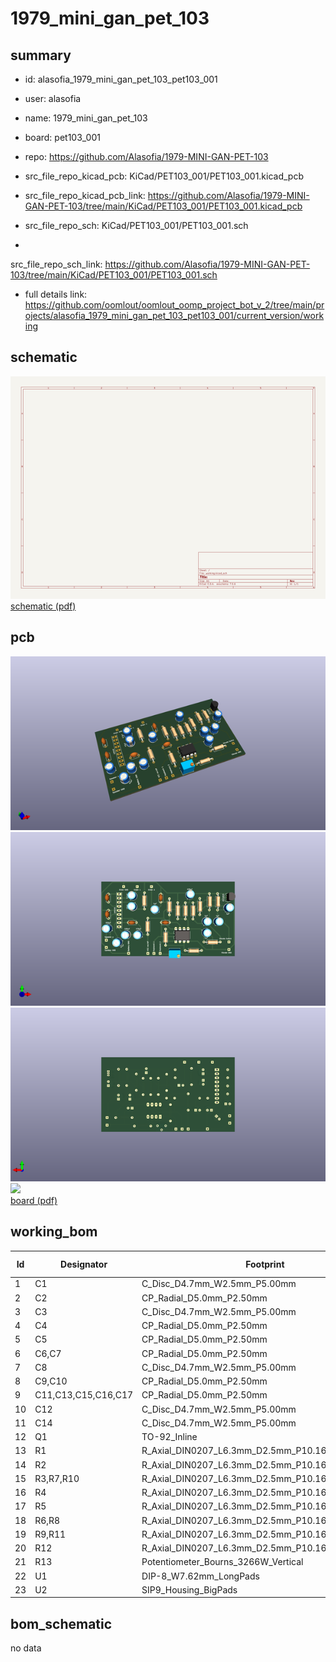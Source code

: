 # 1979_mini_gan_pet_103
 
## summary 
* id: alasofia_1979_mini_gan_pet_103_pet103_001
* user: alasofia
* name: 1979_mini_gan_pet_103
* board: pet103_001
* repo: https://github.com/Alasofia/1979-MINI-GAN-PET-103
* src_file_repo_kicad_pcb: KiCad/PET103_001/PET103_001.kicad_pcb
* src_file_repo_kicad_pcb_link: https://github.com/Alasofia/1979-MINI-GAN-PET-103/tree/main/KiCad/PET103_001/PET103_001.kicad_pcb


* src_file_repo_sch: KiCad/PET103_001/PET103_001.sch
*
 src_file_repo_sch_link: https://github.com/Alasofia/1979-MINI-GAN-PET-103/tree/main/KiCad/PET103_001/PET103_001.sch
* full details link: https://github.com/oomlout/oomlout_oomp_project_bot_v_2/tree/main/projects/alasofia_1979_mini_gan_pet_103_pet103_001/current_version/working  

## schematic  
![](working_schematic_600.png)  
[schematic (pdf)](working_schematic.pdf)  

## pcb  
![](working_3d_600.png) 
![](working_3d_front_600.png)  
![](working_3d_back_600.png)  
![](working_600.png)  
[board (pdf)](working.pdf)  

## working_bom
| Id | Designator | Footprint | Quantity | Designation | Supplier and ref |  | None | 
| --- | --- | --- | --- | --- | --- | --- | --- | 
| 1 | C1 | C_Disc_D4.7mm_W2.5mm_P5.00mm | 1 | 150PF |  |  | [''] | 
| 2 | C2 | CP_Radial_D5.0mm_P2.50mm | 1 | 470µF |  |  | [''] | 
| 3 | C3 | C_Disc_D4.7mm_W2.5mm_P5.00mm | 1 | 683 |  |  | [''] | 
| 4 | C4 | CP_Radial_D5.0mm_P2.50mm | 1 | 220µF |  |  | [''] | 
| 5 | C5 | CP_Radial_D5.0mm_P2.50mm | 1 | 4.7µF |  |  | [''] | 
| 6 | C6,C7 | CP_Radial_D5.0mm_P2.50mm | 2 | 47µF |  |  | [''] | 
| 7 | C8 | C_Disc_D4.7mm_W2.5mm_P5.00mm | 1 | 104 |  |  | [''] | 
| 8 | C9,C10 | CP_Radial_D5.0mm_P2.50mm | 2 | 100µF |  |  | [''] | 
| 9 | C11,C13,C15,C16,C17 | CP_Radial_D5.0mm_P2.50mm | 5 | 1µF |  |  | [''] | 
| 10 | C12 | C_Disc_D4.7mm_W2.5mm_P5.00mm | 1 | 223 |  |  | [''] | 
| 11 | C14 | C_Disc_D4.7mm_W2.5mm_P5.00mm | 1 | 333 |  |  | [''] | 
| 12 | Q1 | TO-92_Inline | 1 | 2SC1815 |  |  | [''] | 
| 13 | R1 | R_Axial_DIN0207_L6.3mm_D2.5mm_P10.16mm_Horizontal | 1 | 51Ω |  |  | [''] | 
| 14 | R2 | R_Axial_DIN0207_L6.3mm_D2.5mm_P10.16mm_Horizontal | 1 | 100Ω |  |  | [''] | 
| 15 | R3,R7,R10 | R_Axial_DIN0207_L6.3mm_D2.5mm_P10.16mm_Horizontal | 3 | 4.7K |  |  | [''] | 
| 16 | R4 | R_Axial_DIN0207_L6.3mm_D2.5mm_P10.16mm_Horizontal | 1 | 1M |  |  | [''] | 
| 17 | R5 | R_Axial_DIN0207_L6.3mm_D2.5mm_P10.16mm_Horizontal | 1 | 100K |  |  | [''] | 
| 18 | R6,R8 | R_Axial_DIN0207_L6.3mm_D2.5mm_P10.16mm_Horizontal | 2 | 1K |  |  | [''] | 
| 19 | R9,R11 | R_Axial_DIN0207_L6.3mm_D2.5mm_P10.16mm_Horizontal | 2 | 10K |  |  | [''] | 
| 20 | R12 | R_Axial_DIN0207_L6.3mm_D2.5mm_P10.16mm_Horizontal | 1 | 18K |  |  | [''] | 
| 21 | R13 | Potentiometer_Bourns_3266W_Vertical | 1 | 5K |  |  | [''] | 
| 22 | U1 | DIP-8_W7.62mm_LongPads | 1 | LA6458 |  |  | [''] | 
| 23 | U2 | SIP9_Housing_BigPads | 1 | LA4140 |  |  | [''] | 


## bom_schematic
no data



